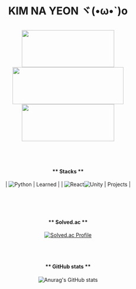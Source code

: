 <div align="center">


<h1>KIM NA YEON ヾ(•ω•`)o <br><br>

<a href="https://github.com/devxb/gitanimals">
  <img
    src="https://render.gitanimals.org/lines/eoyan?pet-id=587181348183179491"
    width="250"
    height="100"
  />
</a>

<a href="https://github.com/devxb/gitanimals">
  <img
    src="https://render.gitanimals.org/lines/eoyan?pet-id=587181348183179486"
    width="300"
    height=100"
  />
</a>

<a href="https://github.com/devxb/gitanimals">
  <img
    src="https://render.gitanimals.org/lines/eoyan?pet-id=587181348183179491"
    width="250"
    height="100"
  />
</a>
</h1>



<br>
<br>
<h4> ** Stacks ** </h4>


| <img alt="Python" src ="https://img.shields.io/badge/Python-3776AB.svg?&style=flat-square&logo=Python&logoColor=white"/>   | Learned |
| <img alt="React" src ="https://img.shields.io/badge/React-61DAFB.svg?&style=flat-square&logo=React&logoColor=white"/><img alt="Unity" src ="https://img.shields.io/badge/Unity-FFFFFF.svg?&style=flat-square&logo=Unity&logoColor=black"/>  | Projects |



<br>
<br>
<br>
<h4> ** Solved.ac ** </h4>



  
[![Solved.ac Profile](http://mazassumnida.wtf/api/v2/generate_badge?boj=nayeon1031)](https://solved.ac/nayeon1031/)



<br>
<br>
<h4> ** GitHub stats ** </h4>





![Anurag's GitHub stats](https://github-readme-stats.vercel.app/api?username=eoyan&show_icons=true&theme=react)</dd>






</div>

